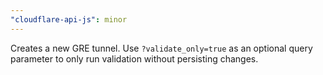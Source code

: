 ```yaml
---
"cloudflare-api-js": minor
---
```


Creates a new GRE tunnel. Use `?validate_only=true` as an optional query parameter to only run validation without persisting changes.